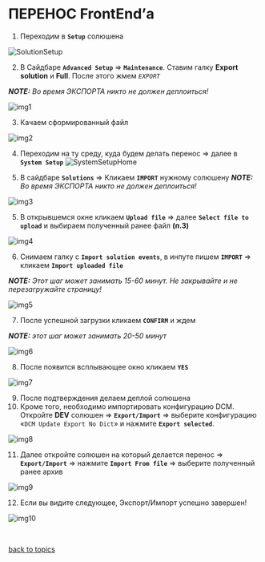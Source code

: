 # ПЕРЕНОС FrontEnd’а

1. Переходим в **`Setup`** солюшена

![SolutionSetup](https://github.com/CrappyCodeMaker/ECCENTEX-KNOWLEGE/blob/main/Content/IMG/SolutionSetup.png?raw=true)

2. В Сайдбаре **`Advanced Setup`** => **`Maintenance`**. Ставим галку **Export solution** и **Full**. После этого жмем _`EXPORT`_

**_NOTE:_** _Во время ЭКСПОРТА никто не должен деплоиться!_

![img1](https://github.com/CrappyCodeMaker/ECCENTEX-KNOWLEGE/blob/main/Content/10%20Move%20frontend/IMG/1.png?raw=true)

3. Качаем сформированный файл

![img2](https://github.com/CrappyCodeMaker/ECCENTEX-KNOWLEGE/blob/main/Content/10%20Move%20frontend/IMG/2.png?raw=true)

4. Переходим на ту среду, куда будем делать перенос => далее в **`System Setup`**
![SystemSetupHome](https://github.com/CrappyCodeMaker/ECCENTEX-KNOWLEGE/blob/main/Content/IMG/SystemSetupHome.png?raw=true)

5. В сайдбаре **`Solutions`** => Кликаем **`IMPORT`** нужному солюшену
**_NOTE:_** _Во время ЭКСПОРТА никто не должен деплоиться!_

![img3](https://github.com/CrappyCodeMaker/ECCENTEX-KNOWLEGE/blob/main/Content/10%20Move%20frontend/IMG/3.png?raw=true)

5. В открывшемся окне кликаем **`Upload file`** => далее **`Select file to upload`** и выбираем полученный ранее файл **(п.3)**

![img4](https://github.com/CrappyCodeMaker/ECCENTEX-KNOWLEGE/blob/main/Content/10%20Move%20frontend/IMG/4.png?raw=true)

6. Снимаем галку с **`Import solution events`**, в инпуте пишем **`IMPORT`** => кликаем **`Import uploaded file`**

**_NOTE:_** _Этот шаг может занимать 15-60 минут. Не закрывайте и не перезагружайте страницу!_

![img5](https://github.com/CrappyCodeMaker/ECCENTEX-KNOWLEGE/blob/main/Content/10%20Move%20frontend/IMG/5.png?raw=true)

7. После успешной загрузки кликаем **`CONFIRM`** и ждем

**_NOTE:_** _этот шаг может занимать 20-50 минут_

![img6](https://github.com/CrappyCodeMaker/ECCENTEX-KNOWLEGE/blob/main/Content/10%20Move%20frontend/IMG/6.png?raw=true)

8. После появится всплывающее окно кликаем **`YES`**

![img7](https://github.com/CrappyCodeMaker/ECCENTEX-KNOWLEGE/blob/main/Content/10%20Move%20frontend/IMG/7.png?raw=true)

9. После подтверждения делаем деплой солюшена
10. Кроме того, необходимо импортировать конфигурацию DCM. Откройте **DEV** солюшен => **`Export/Import`** => выберите конфигурацию «`DCM Update Export No Dict`» и нажмите **`Export selected`**.

![img8](https://github.com/CrappyCodeMaker/ECCENTEX-KNOWLEGE/blob/main/Content/10%20Move%20frontend/IMG/8.png?raw=true)

11. Далее откройте солюшен на который делается перенос => **`Export/Import`** => нажмите **`Import From file`** => выберите полученный ранее архив

![img9](https://github.com/CrappyCodeMaker/ECCENTEX-KNOWLEGE/blob/main/Content/10%20Move%20frontend/IMG/9.png?raw=true)

12. Если вы видите следующее, Экспорт/Импорт успешно завершен!

![img10](https://github.com/CrappyCodeMaker/ECCENTEX-KNOWLEGE/blob/main/Content/10%20Move%20frontend/IMG/10.png?raw=true)


<br/>

[back to topics](https://github.com/CrappyCodeMaker/ECCENTEX-KNOWLEGE/blob/main/Content/0%20Topics/README.md)